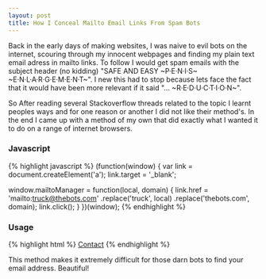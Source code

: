 ```yaml
---
layout: post
title: How I Conceal Mailto Email Links From Spam Bots
---
```


Back in the early days of making websites, I was naive to evil bots on the internet, scouring through my innocent webpages and finding my plain text email adress in mailto links. To follow I would get spam emails with the subject header (no kidding) "SAFE AND EASY ~P·E·N·I·S~ ~E·N·L·A·R·G·E·M·E·N·T~". I new this had to stop because lets face the fact that it would have been more relevant if it said  "... ~R·E·D·U·C·T·I·O·N~".

So After reading several Stackoverflow threads related to the topic I learnt peoples ways and for one reason or another I did not like their method's. In the end I came up with a method of my own that did exactly what I wanted it to do on a range of internet browsers.

### Javascript ###
{% highlight javascript %}
(function(window) {
  var link = document.createElement('a');
  link.target = '_blank';

  window.mailtoManager = function(local, domain) {
    link.href = 'mailto:truck@thebots.com'
      .replace('truck', local)
      .replace('thebots.com', domain);
    link.click();
  }
})(window);
{% endhighlight %}

### Usage ###
{% highlight html %}
<a href="javascript:mailtoManager('example', 'example.com')">Contact</a>
{% endhighlight %}

This method makes it extremely difficult for those darn bots to find your email address. Beautiful!
